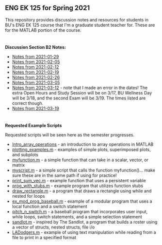 ## ENG EK 125 for Spring 2021  
This repository provides discussion notes and resources for students in BU's ENG EK 125 course that I'm a graduate student teacher for. These are for the MATLAB portion of the course.

#
**Discussion Section B2 Notes:**
- [Notes from 2021-01-29](https://github.com/leahgaeta/MATLAB-References/raw/master/Spring21Material/Discussion%201.pdf)
- [Notes from 2021-02-05](https://github.com/leahgaeta/MATLAB-References/raw/master/Spring21Material/Discussion%202.pdf)
- [Notes from 2021-02-12](https://github.com/leahgaeta/MATLAB-References/raw/master/Spring21Material/Discussion%203.pdf)
- [Notes from 2021-02-19](https://github.com/leahgaeta/MATLAB-References/raw/master/Spring21Material/Discussion%204.pdf)
- [Notes from 2021-02-26](https://github.com/leahgaeta/MATLAB-References/raw/master/Spring21Material/Discussion%205.pdf)
- [Notes from 2021-03-05](https://github.com/leahgaeta/MATLAB-References/raw/master/Spring21Material/Discussion%206.pdf)
- [Notes from 2021-03-12](https://github.com/leahgaeta/MATLAB-References/raw/master/Spring21Material/Discussion%207.pdf) - note that I made an error in the dates! The extra Open Hours and Study Session will be on 3/17, BU Wellness Day will be 3/18, and the second Exam will be 3/19. The times listed are correct though.
- [Notes from 2021-03-19]()

#
**Requested Example Scripts**

Requested scripts will be seen here as the semester progresses.
- [Intro_array_operations](https://github.com/leahgaeta/MATLAB-References/blob/master/Intro_array_operations.m) - an introduction to array operations in MATLAB
- [plotting_examples.m](https://github.com/leahgaeta/MATLAB-References/blob/master/plotting_examples.m) - examples of simple plots, superimposed plots, and subplots
- [myfunction.m](https://github.com/leahgaeta/MATLAB-References/blob/master/Spring21Material/myfunction.m) - a simple function that can take in a scalar, vector, or matrix
- [myscript.m](https://github.com/leahgaeta/MATLAB-References/blob/master/Spring21Material/myscript.m) - a simple script that calls the function myfunction()... make sure these are in the same path if using for practice!
- [print_sum_vec.m](https://github.com/leahgaeta/MATLAB-References/blob/master/print_sum_vec.m) - example function that uses a persistent variable
- [prog_with_stubs.m](https://github.com/leahgaeta/MATLAB-References/blob/master/prog_with_stubs.m) - example program that utilizes function stubs
- [draw_rectangle.m](https://github.com/leahgaeta/MATLAB-References/blob/master/draw_rectangle.m) - a program that draws a rectangle using while and nested for loops
- [ex_mod_prog_baseball.m](https://github.com/leahgaeta/MATLAB-References/blob/master/ex_mod_prog_baseball.m) - example of a modular program that uses a local function and a switch statement
- [pitch_n_switch.m](https://github.com/leahgaeta/MATLAB-References/blob/master/pitch_n_switch.m) - a baseball program that incorporates user input, while loops, switch statements, and a simple selection statement
- [sandlot.m](https://github.com/leahgaeta/MATLAB-References/blob/master/sandlot.m) - inspired by The Sandlot, a program that builds a roster using a vector of structs, nested structs, file i/o
- [LADodgers.m](https://github.com/leahgaeta/MATLAB-References/blob/master/Spring21Material/LADodgers.m) - example of using text manipulation while reading from a file to print in a specified format
